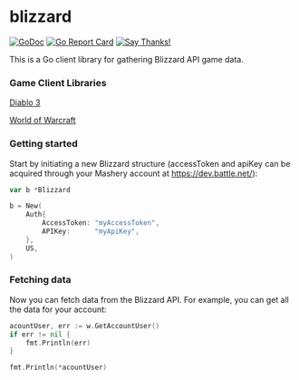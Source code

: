 # blizzard

[![GoDoc](https://godoc.org/github.com/FuzzyStatic/blizzard?status.svg)](http://godoc.org/github.com/FuzzyStatic/blizzard) [![Go Report Card](https://goreportcard.com/badge/github.com/FuzzyStatic/blizzard)](https://goreportcard.com/report/github.com/FuzzyStatic/blizzard) [![Say Thanks!](https://img.shields.io/badge/Say%20Thanks-!-1EAEDB.svg)](https://saythanks.io/to/FuzzyStatic)

This is a Go client library for gathering Blizzard API game data.

### Game Client Libraries

[Diablo 3](https://github.com/FuzzyStatic/blizzard/tree/master/diablo3)

[World of Warcraft](https://github.com/FuzzyStatic/blizzard/tree/master/worldofwarcraft)

### Getting started

Start by initiating a new Blizzard structure (accessToken and apiKey can be acquired through your Mashery account at https://dev.battle.net/):

```go
var b *Blizzard

b = New(
	Auth{
		AccessToken: "myAccessToken",
		APIKey:      "myApiKey",
	},
	US,
)
```

### Fetching data

Now you can fetch data from the Blizzard API. For example, you can get all the data for your account:

```go
acountUser, err := w.GetAccountUser()
if err != nil {
	fmt.Println(err)
}

fmt.Println(*acountUser)
```